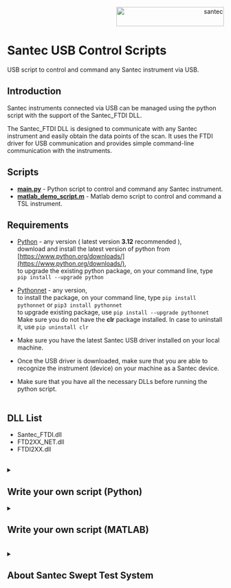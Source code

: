 <p align="right"> <a href="https://www.santec.com/jp/" target="_blank" rel="noreferrer"> <img src="https://www.santec.com/dcms_media/image/common_logo01.png" alt="santec" 
  width="250" height="45"/> </a> </p>

<h1>Santec USB Control Scripts</h1>

USB script to control and command any Santec instrument via USB. <br>

<h2>Introduction</h2>

Santec instruments connected via USB can be managed using the python script with the support of the Santec_FTDI DLL.

The Santec_FTDI DLL is designed to communicate with any Santec instrument and easily obtain the data points of the scan. It uses the FTDI driver for USB communication and provides simple command-line communication with the instruments.

<h2>Scripts</h2>

  - [**main.py**](https://github.com/santec-corporation/Santec_USB_Control_Scripts/blob/santec-python-usb/main.py) - Python script to control and command any Santec instrument.
  - [**matlab_demo_script.m**](https://github.com/santec-corporation/Santec_USB_Control_Scripts/blob/santec-python-usb/matlab_demo_script.m) - Matlab demo script to control and command a TSL instrument. 

<h2>Requirements</h2>

  - [Python](https://www.python.org/) - any version ( latest version **3.12** recommended ), <br>
    download and install the latest version of python from [https://www.python.org/downloads/](https://www.python.org/downloads/), <br>
    to upgrade the existing python package, on your command line, type ``` pip install --upgrade python ```

  - [Pythonnet](https://pypi.org/project/pythonnet/) - any version, <br>
    to install the package, on your command line, type ``` pip install pythonnet ``` or ``` pip3 install pythonnet ``` <br>
    to upgrade existing package, use ``` pip install --upgrade pythonnet ``` <br>
    Make sure you do not have the **clr** package installed. In case to uninstall it, use ``` pip uninstall clr ```

  - Make sure you have the latest Santec USB driver installed on your local machine.

  - Once the USB driver is downloaded, make sure that you are able to recognize the instrument (device) on your machine as a Santec device.

  - Make sure that you have all the necessary DLLs before running the python script. <br><br>


<h2>DLL List</h2>

  - Santec_FTDI.dll
  - FTD2XX_NET.dll
  - FTDI2XX.dll
<br>

<details>
<summary><h2>Write your own script (Python)</h2> </summary>

1) Make sure that the DLL directory is in the same directory as your main script.
2) Basic imports, 
    ```python
    import clr      # This is using the **pythonnet** package, which provides python bindings for .NET Assemblies
    import sys      # Using **sys** to modify the import path to include a specific directory 
    ```
    
3) Loading the DLL,
    ```python
    assembly_path = r".\DLL"                                                
    sys.path.append(assembly_path)
    ref = clr.AddReference(r"Santec_FTDI")
    ```

4) Importing the namespace and creating an instance of the FTD2xx_helper class,
    ```python
    import Santec_FTDI as ftdi              # Santec_FTDI is the main namespace
    
    ftdi_class = ftdi.FTD2xx_helper         # Calling the FTD2xx_helper class from the Santec_FTDI dll
    ```

5) Calling the ListDevices method, which returns all detected Santec instruments, 
    ```python
    list_of_devices = ftdi_class.ListDevices()    # ListDevices() returns the list of all active instruments
    ```

6) Print the list of detected instruments, (check the Santec_FTDI dll documentation for more such device properties),
    ```python
    for device in list_of_devices:    
      print('\nDetected Instruments:-')
      print(f'\nDevice Name: {device.Description},  Serial Number: {device.SerialNumber}')
    ```

7) Creating an instrument object,
    ```python
    # Here parameter is the Serial number of the instrument in string format
    instrument = ftdi.FTD2xx_helper(serial_number)    # Instrument Serial Number Example = 23110980, 20208978, 21862492
    ```
    

8) To get the instrument identification string,
    ```python
    idn_query = instrument.QueryIdn()                 # Output: SANTEC INS-(ModelNumber), SerialNumber, VersionNumber
    print(idn_query)
    ```

8) To write a command,
    ```python
    instrument.Write('command')                       # refer to the instrument datasheet for commands
    ```

8) To query a command,
    ```python
    result = instrument.Query('command')              # refer to the instrument datasheet for commands
    print(result)
    ```
    ❗ If the above method does not work, then instead use the Write() followed by Read() method as shown below,
    ```python
    instrument.Write('command')                       # refer to the instrument datasheet for commands
    result = instrument.Read()            
    print(result)
    ```
  
10) Closing the instrument usb connection after use. Any future commands sent will throw an exception, as the connection is already closed,
    ```python
    instrument.CloseUsbConnection()
    ```
  </details> 

  <details>
<summary><h2>Write your own script (MATLAB)</h2> </summary>

1) Make sure that the DLL directory is in the same directory as your main script.
2) Loading the DLL,
    ```matlab
    folderName = 'DLL';
    dllFileName = 'Santec_FTDI.dll';
    path = fullfile(pwd, folderName, dllFileName);
    NET.addAssembly(path);
    ```
    or
   ```matlab
    path = 'C:\SantecUSBDLL';
    NET.addAssembly([path '\Santec_FTDI.dll']);
    ```

3) Creating an instrument object,
    ```matlab
    % Here parameter is the Serial number of the instrument in string format
    instrument = Santec_FTDI.FTD2xx_helper(SerialNumber);      % Instrument Serial Number Example = 23110980, 20208978, 21862492
    ```
    

4) To get the instrument identification string,
    ```matlab
    idn_query = instrument.QueryIdn();
    disp(idn_query);                              % Output: SANTEC INS-(ModelNumber), SerialNumber, VersionNumber
    ```

5) To write a command,
    ```matlab
    instrument.Write('command');                  % refer to the instrument datasheet for commands
    ```

6) To query a command,
    ```matlab
    result = instrument.Query('command')          % refer to the instrument datasheet for commands
    disp(result);
    ```
    
    ❗ If the above method does not work, then instead use the Write() followed by Read() method as shown below,
    ```matblab
    instrument.Write('command');                  % refer to the instrument datasheet for commands
    result = instrument.Read();          
    disp(result);
    ```
  
7) Closing the instrument usb connection after use. Any future commands sent will throw an exception, as the connection is already closed,
    ```matlab
    instrument.CloseUsbConnection();
    ```
  </details> 
  
<br>
<details>
<summary><h2>About Santec Swept Test System</h2></summary>

### What is STS IL PDL?
  The Swept Test System is a photonic solution by Santec Corp. to perform Wavelength 
  Dependent Loss characterization of passive optical devices.
  It consists of:
  - A light source: Santec’s Tunable Semiconductor Laser (TSL);
  - A power meter: Santec’s Multi-port Power Meter (MPM);
   

### For more information on the Swept Test System [CLICK HERE](https://inst.santec.com/products/componenttesting/sts)
</details>

